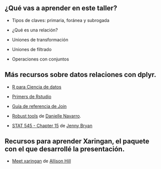 
## ¿Qué vas a aprender en este taller?

* Tipos de claves: primaria, foránea y subrogada

* ¿Qué es una relación?

* Uniones de transformación

* Uniones de filtrado

* Operaciones con conjuntos


## Más recursos sobre datos relaciones con dplyr.

* [R para Ciencia de datos](http://r4ds.had.co.nz/) 

* [Primers de Rstudio](https://rstudio.cloud/learn/primers/4.3)
 
* [Guía de referencia de Join](https://dplyr.tidyverse.org/reference/join.html)

* [Robust tools](https://github.com/gnab/remark/issues/142) de  [Danielle Navarro](https://twitter.com/djnavarro).

* [STAT 545 - Chapter 15](https://stat545.com/join-cheatsheet.html) de [Jenny Bryan](https://twitter.com/JennyBryan)


## Recursos para aprender Xaringan, el paquete con el que desarrollé la presentación.

* [Meet xaringan](https://arm.rbind.io/slides/xaringan.html) de [Allison Hill](https://twitter.com/apreshill)

